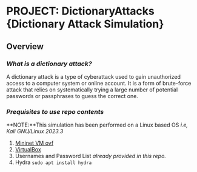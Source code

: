 # PROJECT: DictionaryAttacks {Dictionary Attack Simulation}
## Overview
### *What is a dictionary attack?*
A dictionary attack is a type of cyberattack used to gain unauthorized access to a computer system or online account. It is a form of brute-force attack that relies on systematically trying a large number of potential passwords or passphrases to guess the correct one.

### *Prequisites to use repo contents*
**NOTE:**This simulation has been performed on a Linux based OS *i.e, Kali GNU/Linux 2023.3*
1. [Mininet VM ovf](https://github.com/mininet/mininet/releases/)
2. [VirtualBox](https://www.virtualbox.org/wiki/Linux_Downloads)
3. Usernames and Password List *already provided in this repo.*
4. Hydra `sudo apt install hydra`